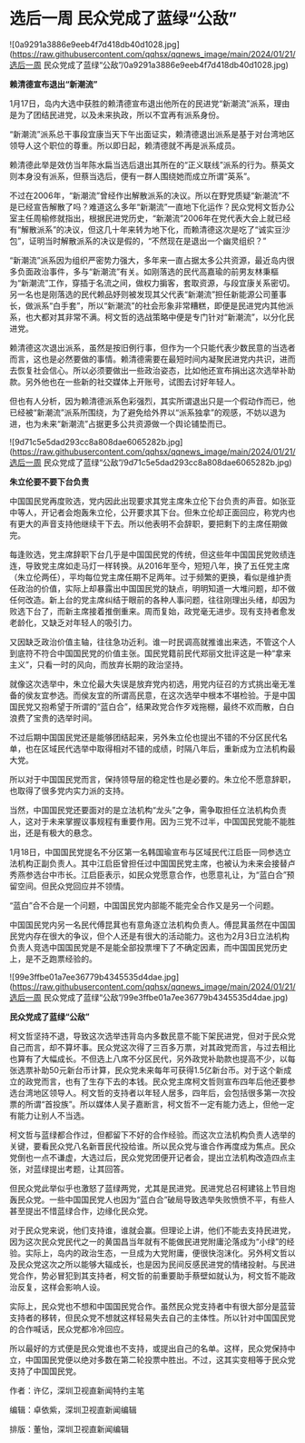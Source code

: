 # 选后一周 民众党成了蓝绿“公敌”

![0a9291a3886e9eeb4f7d418db40d1028.jpg](https://raw.githubusercontent.com/qqhsx/qqnews_image/main/2024/01/21/选后一周 民众党成了蓝绿“公敌”/0a9291a3886e9eeb4f7d418db40d1028.jpg)

**赖清德宣布退出“新潮流”**

1月17日，岛内大选中获胜的赖清德宣布退出他所在的民进党“新潮流”派系，理由是为了团结民进党，以及未来执政，所以不宜再有派系身份。

“新潮流”派系总干事段宜康当天下午出面证实，赖清德退出派系是基于对台湾地区领导人这个职位的尊重。所以即日起，赖清德就不再是派系成员。

赖清德此举是效仿当年陈水扁当选后退出其所在的“正义联线”派系的行为。蔡英文则本身没有派系，但蔡当选后，便有一群人围绕她而成立所谓“英系”。

不过在2006年，“新潮流”曾经作出解散派系的决议。所以在野党质疑“新潮流”不是已经宣告解散了吗？难道这么多年“新潮流”一直地下化运作？民众党柯文哲办公室主任周榆修就指出，根据民进党历史，“新潮流”2006年在党代表大会上就已经有“解散派系”的决议，但这几十年来转为地下化，而赖清德这次是吃了“诚实豆沙包”，证明当时解散派系的决议是假的，“不然现在是退出一个幽灵组织？”

“新潮流”派系因为组织严密势力强大，多年来一直占据太多公共资源，最近岛内很多负面政治事件，多与“新潮流”有关。如刚落选的民代高嘉瑜的前男友林秉樞为“新潮流”工作，穿插于名流之间，做权力掮客，套取资源，与段宜康关系密切。另一名也是刚落选的民代赖品妤则被发现其父代表“新潮流”担任新能源公司董事长，做派系“白手套”，所以“新潮流”的社会形象非常糟糕，即便是民进党内其他派系，也大都对其非常不满。柯文哲的选战策略中便是专门针对“新潮流”，以分化民进党。

赖清德这次退出派系，虽然是按旧例行事，但作为一个只能代表少数民意的当选者而言，这也是必然要做的事情。赖清德需要在最短时间内凝聚民进党内共识，进而去恢复社会信心。所以必须要做出一些政治姿态，比如他还宣布捐出这次选举补助款。另外他也在一些新的社交媒体上开账号，试图去讨好年轻人。

但也有人分析，因为赖清德派系色彩强烈，其实所谓退出只是一个假动作而已，他已经被“新潮流”派系所围绕，为了避免给外界以“派系独拿”的观感，不妨以退为进，也为未来“新潮流”占据更多公共资源做一个舆论铺垫而已。

![9d71c5e5dad293cc8a808dae6065282b.jpg](https://raw.githubusercontent.com/qqhsx/qqnews_image/main/2024/01/21/选后一周 民众党成了蓝绿“公敌”/9d71c5e5dad293cc8a808dae6065282b.jpg)

**朱立伦要不要下台负责**

中国国民党再度败选，党内因此出现要求其党主席朱立伦下台负责的声音。如张亚中等人，开记者会炮轰朱立伦，公开要求其下台。但朱立伦却正面回应，称党内也有更大的声音支持他继续干下去。所以他表明不会辞职，要把剩下的主席任期做完。

每逢败选，党主席辞职下台几乎是中国国民党的传统，但这些年中国国民党败绩连连，导致党主席如走马灯一样转换。从2016年至今，短短八年，换了五任党主席（朱立伦两任），平均每位党主席任期不足两年。过于频繁的更换，看似是维护责任政治的价值，实际上却暴露出中国国民党的缺点，明明知道一大堆问题，却不做任何改造。新上台的党主席纠结于眼前的各种人事问题，往往刚理出头绪，却因为败选下台了，而新主席接着推倒重来。周而复始，政党毫无进步。现有支持者愈发老龄化，又缺乏对年轻人的吸引力。

又因缺乏政治价值主轴，往往急功近利。谁一时民调高就推谁出来选，不管这个人到底符不符合中国国民党的价值主张。国民党籍前民代郑丽文批评这是一种“拿来主义”，只看一时的风向，而放弃长期的政治坚持。

就像这次选举中，朱立伦最大失误是放弃党内初选，用党内征召的方式挑出毫无准备的侯友宜参选。而侯友宜的所谓高民意，在这次选举中根本不堪检验。于是中国国民党又抱希望于所谓的“蓝白合”，结果政党合作歹戏拖棚，最终不欢而散，白白浪费了宝贵的选举时间。

不过后期中国国民党还是能够团结起来，另外朱立伦也提出不错的不分区民代名单，也在区域民代选举中取得相对不错的成绩，时隔八年后，重新成为立法机构最大党。

所以对于中国国民党而言，保持领导层的稳定性也是必要的。朱立伦不愿意辞职，也取得了很多党内实力派的支持。

当然，中国国民党还要面对的是立法机构“龙头”之争，需争取担任立法机构负责人，这对于未来掌握议事规程有重要作用。因为三党不过半，中国国民党能不能胜出，还是有极大的悬念。

1月18日，中国国民党提名不分区第一名韩国瑜宣布与区域民代江启臣一同参选立法机构正副负责人。其中江启臣曾担任过中国国民党主席，也被认为未来会接替卢秀燕参选台中市长。江启臣表示，如民众党愿意合作，也愿意礼让，为“蓝白合”预留空间。但民众党回应并不领情。

“蓝白”合不合是一个问题，中国国民党内部能不能完全合作又是另一个问题。

中国国民党内另一名民代傅昆萁也有意角逐立法机构负责人。傅昆萁虽然在中国国民党内存在很大的争议，但个人还是有很大的活动能力。这也为2月3日立法机构负责人竞选中国国民党是不是能全部投票埋下了不确定因素，而中国国民党历史上，是不乏跑票经验的。

![99e3ffbe01a7ee36779b4345535d4dae.jpg](https://raw.githubusercontent.com/qqhsx/qqnews_image/main/2024/01/21/选后一周 民众党成了蓝绿“公敌”/99e3ffbe01a7ee36779b4345535d4dae.jpg)

**民众党成了蓝绿“公敌”**

柯文哲坚持不退，导致这次选举违背岛内多数民意不能下架民进党，但对于民众党自己而言，却不算坏事。民众党这次得了三百多万票，对其政党而言，与过去相比也算有了大幅成长。不但选上八席不分区民代，另外政党补助款也提高不少，以每张选票补助50元新台币计算，民众党未来每年可获得1.5亿新台币。对于这个新成立的政党而言，也有了生存下去的本钱。民众党主席柯文哲则宣布四年后他还要参选台湾地区领导人。柯文哲的支持者以年轻人居多，四年后，会包括很多第一次投票的所谓“首投族”。所以媒体人吴子嘉断言，柯文哲不一定有能力选上，但他一定有能力让别人不当选。

柯文哲与蓝绿都合作过，但都留下不好的合作经验。而这次立法机构负责人选举的关键，要看民众党八名新晋民代投给谁。所以民众党与谁合作再度成为焦点。民众党倒也一点不谦虚，大选过后，民众党党团便开记者会，提出立法机构改造四点主张，对蓝绿提出考题，让其回答。

但民众党此举似乎也激怒了蓝绿两党，尤其是民进党。民进党总召柯建铭上节目炮轰民众党。一些中国国民党人也因为“蓝白合”破局导致选举失败愤愤不平，有些人甚至提出不惜蓝绿合作，边缘化民众党。

对于民众党来说，他们支持谁，谁就会赢。但理论上讲，他们不能去支持民进党，因为这次民众党民代之一的黄国昌当年就有不能做民进党附庸沦落成为“小绿”的经验。实际上，岛内的政治生态，一旦成为大党附庸，便很快泡沫化。另外柯文哲以及民众党这次之所以能够大辐成长，也是因为民间反感民进党的情绪投射。与民进党合作，势必冒犯到其支持者，柯文哲的前重要助手蔡壁如就认为，柯文哲不能政治反复，这样会影响人设。

实际上，民众党也不想和中国国民党合作。虽然民众党支持者中有很大部分是蓝营支持者的移转，但民众党不想就这样轻易失去自己的主体性。所以针对中国国民党的合作喊话，民众党都冷冷回应。

所以最好的方式便是民众党谁也不支持，或提出自己的名单。这样，民众党保持中立，中国国民党便以绝对多数在第二轮投票中胜出。不过，这其实变相等于民众党支持了中国国民党。

作者：许亿，深圳卫视直新闻特约主笔

编辑：卓依紫，深圳卫视直新闻编辑

排版：董怡，深圳卫视直新闻编辑

